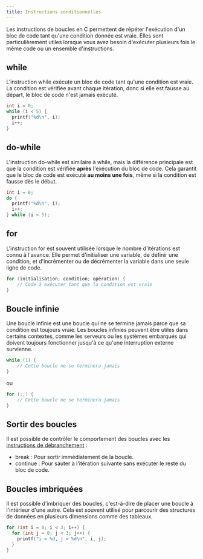 ```yaml
---
title: Instructions conditionnelles
---
```


Les instructions de boucles en C permettent de répéter l'exécution d'un bloc de code tant qu'une condition donnée est vraie. Elles sont particulièrement utiles lorsque vous avez besoin d'exécuter plusieurs fois le même code ou un ensemble d'instructions. 

## while

L'instruction while exécute un bloc de code tant qu'une condition est vraie. La condition est vérifiée avant chaque itération, donc si elle est fausse au départ, le bloc de code n'est jamais exécuté.

```c
int i = 0;
while (i < 5) {
  printf("%d\n", i);
  i++;
}
```

## do-while

L'instruction do-while est similaire à while, mais la différence principale est que la condition est vérifiée **après** l'exécution du bloc de code. Cela garantit que le bloc de code est exécuté **au moins une fois**, même si la condition est fausse dès le début.

```c
int i = 0;
do {
  printf("%d\n", i);
  i++;
} while (i < 5);
```

## for

L'instruction for est souvent utilisée lorsque le nombre d'itérations est connu à l'avance. Elle permet d'initialiser une variable, de définir une condition, et d'incrémenter ou de décrémenter la variable dans une seule ligne de code.

```c
for (initialisation; condition; opération) {
    // Code à exécuter tant que la condition est vraie
}
```

## Boucle infinie

Une boucle infinie est une boucle qui ne se termine jamais parce que sa condition est toujours vraie. Les boucles infinies peuvent être utiles dans certains contextes, comme les serveurs ou les systèmes embarqués qui doivent toujours fonctionner jusqu'à ce qu'une interruption externe survienne.

```c
while (1) {
    // Cette boucle ne se terminera jamais
}
```

ou

```c
for (;;) {
    // Cette boucle ne se terminera jamais
}
```

## Sortir des boucles

Il est possible de contrôler le comportement des boucles avec les [instructions de débranchement](debranchement) :

- break : Pour sortir immédiatement de la boucle.
- continue : Pour sauter à l'itération suivante sans exécuter le reste du bloc de code.

## Boucles imbriquées

Il est possible d'imbriquer des boucles, c'est-à-dire de placer une boucle à l'intérieur d'une autre. Cela est souvent utilisé pour parcourir des structures de données en plusieurs dimensions comme des tableaux.

```c
for (int i = 0; i < 3; i++) {
  for (int j = 0; j < 3; j++) {
    printf("i = %d, j = %d\n", i, j);
  }
}
```
